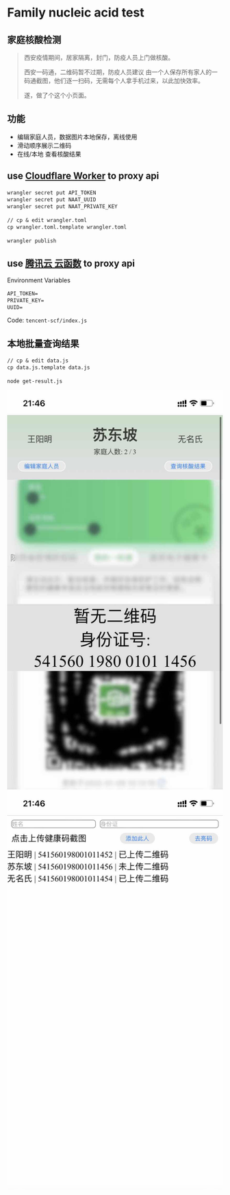 # Family nucleic acid test
## 家庭核酸检测

> 西安疫情期间，居家隔离，封门，防疫人员上门做核酸。
> 
> 西安一码通，二维码暂不过期，防疫人员建议 由一个人保存所有家人的一码通截图，他们逐一扫码，无需每个人拿手机过来，以此加快效率。
> 
> 遂，做了个这个小页面。

## 功能

- 编辑家庭人员，数据图片本地保存，离线使用
- 滑动顺序展示二维码
- 在线/本地 查看核酸结果

## use [Cloudflare Worker](https://developers.cloudflare.com/workers/) to proxy api
```
wrangler secret put API_TOKEN
wrangler secret put NAAT_UUID
wrangler secret put NAAT_PRIVATE_KEY

// cp & edit wrangler.toml
cp wrangler.toml.template wrangler.toml

wrangler publish
```

## use [腾讯云 云函数](https://cloud.tencent.com/document/product/583) to proxy api
Environment Variables
```
API_TOKEN=
PRIVATE_KEY=
UUID=
```
Code: `tencent-scf/index.js`

## 本地批量查询结果
```
// cp & edit data.js
cp data.js.template data.js

node get-result.js
```

![show code](./images/show-code.jpg)
![edit family](./images/edit-family.jpg)